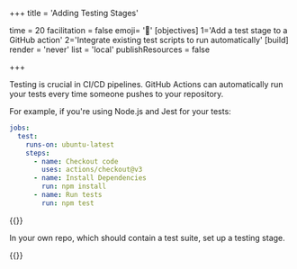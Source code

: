 +++
title = 'Adding Testing Stages'

time = 20
facilitation = false
emoji= '🧩'
[objectives]
    1='Add a test stage to a GitHub action'
    2='Integrate existing test scripts to run automatically'
[build]
  render = 'never'
  list = 'local'
  publishResources = false

+++

Testing is crucial in CI/CD pipelines. GitHub Actions can automatically run your tests every time someone pushes to your repository.

For example, if you're using Node.js and Jest for your tests:

```yaml
jobs:
  test:
    runs-on: ubuntu-latest
    steps:
      - name: Checkout code
        uses: actions/checkout@v3
      - name: Install Dependencies
        run: npm install
      - name: Run tests
        run: npm test
```

{{<note type="activity" title="Try it yourself">}}

In your own repo, which should contain a test suite, set up a testing stage.

{{</note>}}
